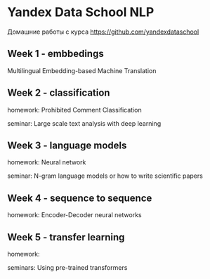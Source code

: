 # Yandex Data School NLP
Домашние работы с курса https://github.com/yandexdataschool

## Week 1 - embbedings
Multilingual Embedding-based Machine Translation 

## Week 2 - classification
homework: Prohibited Comment Classification

seminar: Large scale text analysis with deep learning

## Week 3 - language models
homework: Neural network

seminar: N-gram language models or how to write scientific papers

## Week 4 - sequence to sequence 
homework: Encoder-Decoder neural networks

## Week 5 - transfer learning 
homework: 

seminars: Using pre-trained transformers

